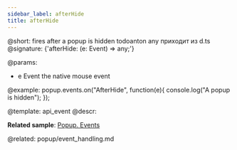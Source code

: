 ```yaml
---
sidebar_label: afterHide
title: afterHide
---          
```


@short: fires after a popup is hidden
todoanton any приходит из d.ts
@signature: {'afterHide: (e: Event) => any;'}

@params:
- e				Event			the native mouse event

@example:
popup.events.on("AfterHide", function(e){
    console.log("A popup is hidden");
});


@template: api_event
@descr:

**Related sample**: [Popup. Events](https://snippet.dhtmlx.com/ro2lza9t)

@related: popup/event_handling.md